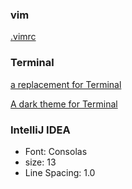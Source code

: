 ### vim
[.vimrc](https://github.com/charleehu/mine-config/blob/master/.vimrc)

### Terminal
[a replacement for Terminal](https://www.iterm2.com/)

[A dark theme for Terminal](https://github.com/dracula/terminal-app)

### IntelliJ IDEA
 * Font: Consolas
 * size: 13
 * Line Spacing: 1.0
